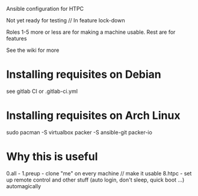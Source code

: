 Ansible configuration for HTPC

Not yet ready for testing // In feature lock-down

Roles 1-5 more or less are for making a machine usable. Rest are for features

See the wiki for more

# Installing requisites on Debian
see gitlab CI or .gitlab-ci.yml

# Installing requisites on Arch Linux
sudo pacman -S virtualbox
packer -S ansible-git packer-io

# Why this is useful
0.all - 
1.preup - clone "me" on every machine // make it usable
8.htpc - set up remote control and other stuff (auto login, don't sleep, quick
boot ...) automagically
